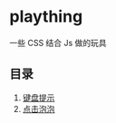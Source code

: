 # plaything
一些 CSS 结合 Js 做的玩具

## 目录

1.  [键盘提示](./example/keyboard.html)
2.  [点击泡泡](./example/bubble.html)